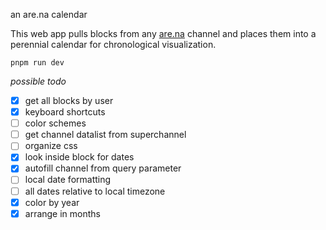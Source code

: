 an are.na calendar

This web app pulls blocks from any [are.na](https://are.na) channel and places them into a perennial calendar for chronological visualization.

```
pnpm run dev
```

*possible todo*
- [x] get all blocks by user
- [x] keyboard shortcuts
- [ ] color schemes
- [ ] get channel datalist from superchannel
- [ ] organize css
- [x] look inside block for dates
- [x] autofill channel from query parameter
- [ ] local date formatting
- [ ] all dates relative to local timezone
- [x] color by year
- [x] arrange in months

